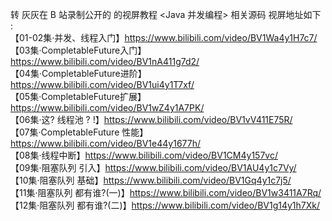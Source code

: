 转 灰灰在 B 站录制公开的 的视屏教程 <Java 并发编程> 相关源码
视屏地址如下 :
<br>
【01-02集·并发、线程入门】https://www.bilibili.com/video/BV1Wa4y1H7c7/
<br>
【03集·CompletableFuture入门】https://www.bilibili.com/video/BV1nA411g7d2/
<br>
【04集·CompletableFuture进阶】https://www.bilibili.com/video/BV1ui4y1T7xf/
<br>
【05集·CompletableFuture扩展】https://www.bilibili.com/video/BV1wZ4y1A7PK/
<br>
【06集·这? 线程池 ? !】https://www.bilibili.com/video/BV1vV411E75R/
<br>
【07集·CompletableFuture 性能】https://www.bilibili.com/video/BV1e44y1677h/
<br>
【08集·线程中断】https://www.bilibili.com/video/BV1CM4y157vc/
<br>
【09集·阻塞队列 引入】https://www.bilibili.com/video/BV1AU4y1c7Vy/
<br>
【10集·阻塞队列 基础】https://www.bilibili.com/video/BV1Gq4y1c7j5/
<br>
【11集·阻塞队列 都有谁?(一)】https://www.bilibili.com/video/BV1w3411A7Rq/
<br>
【12集·阻塞队列 都有谁?(二)】https://www.bilibili.com/video/BV1g14y1h7Xk/
<br>
